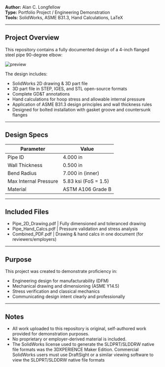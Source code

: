 
**Author:** Alan C. Longfellow  
**Type:** Portfolio Project / Engineering Demonstration  
**Tools:** SolidWorks, ASME B31.3, Hand Calculations, LaTeX  

---

## Project Overview

This repository contains a fully documented design of a 4-inch flanged steel pipe 90-degree elbow:  

![preview](docs/pipe_drawing_preview.png)  

The design includes:  

- SolidWorks 2D drawing & 3D part file
- 3D part file in STEP, IGES, and STL open-source formats
- Complete GD&T annotations
- Hand calculations for hoop stress and allowable internal pressure
- Application of ASME B31.3 design principles and wall thickness rules
- Designed for bolted installation with gasket groove and countersunk flanges

---

## Design Specs

| Parameter              | Value              |
|------------------------|--------------------|
| Pipe ID                | 4.000 in           |
| Wall Thickness         | 0.500 in           |
| Bend Radius            | 7.000 in (inner)   |
| Max Internal Pressure  | 5.83 ksi (FoS = 1.5) |
| Material               | ASTM A106 Grade B  |

---

## Included Files

- Pipe_2D_Drawing.pdf | Fully dimensioned and toleranced drawing
- Pipe_Hand_Calcs.pdf | Pressure validation and stress analysis
- Combined_PDF.pdf | Drawing & hand calcs in one document (for reviewers/employers)

---

## Purpose

This project was created to demonstrate proficiency in:

- Engineering design for manufacturability (DFM)
- Mechanical drawing and dimensioning (ASME Y14.5)
- Stress verification and classical mechanics
- Communicating design intent clearly and professionally

---

## Notes

- All work uploaded to this repository is original, self-authored work provided for demonstration purposes.
- No proprietary or employer-derived material is included.
- The SolidWorks license used to generate the SLDPRT/SLDDRW native file formats was the 3DXPERIENCE Maker Edition. Commercial SolidWorks users must use DraftSight or a similar viewing software to view the SLDPRT/SLDDRW native file formats
